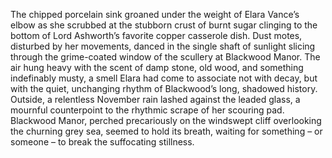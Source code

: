 The chipped porcelain sink groaned under the weight of Elara Vance’s elbow as she scrubbed at the stubborn crust of burnt sugar clinging to the bottom of Lord Ashworth’s favorite copper casserole dish.  Dust motes, disturbed by her movements, danced in the single shaft of sunlight slicing through the grime-coated window of the scullery at Blackwood Manor.  The air hung heavy with the scent of damp stone, old wood, and something indefinably musty, a smell Elara had come to associate not with decay, but with the quiet, unchanging rhythm of Blackwood’s long, shadowed history.  Outside, a relentless November rain lashed against the leaded glass, a mournful counterpoint to the rhythmic scrape of her scouring pad.  Blackwood Manor, perched precariously on the windswept cliff overlooking the churning grey sea, seemed to hold its breath, waiting for something – or someone – to break the suffocating stillness.
